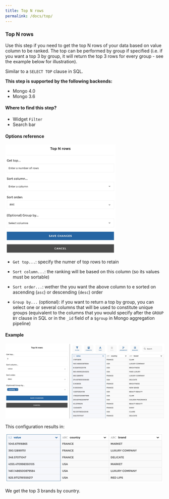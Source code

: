 ```yaml
---
title: Top N rows
permalink: /docs/top/
---
```


### Top N rows

Use this step if you need to get the top N rows of your data based on value
column to be ranked. The top can be performed by group if specified (i.e. if you
want a top 3 by group, it will return the top 3 rows for every group - see the
example below for illustration).

Similar to a `SELECT TOP` clause in SQL.

**This step is supported by the following backends:**

- Mongo 4.0
- Mongo 3.6

#### Where to find this step?

- Widget `Filter`
- Search bar

#### Options reference

<img src="../../img/docs/user-interface/top_step_form.jpg" width="350" />

- `Get top...`: specify the numer of top rows to retain

- `Sort column...`: the ranking will be based on this column (so its values must
  be sortable)

- `Sort order...`: wether the you want the above column to e sorted on ascending
  (`asc`) or descending (`desc`) order

- `Group by...` (optional): if you want to return a top by group, you can
  select one or several columns that will be used to constitute unique groups
  (equivalent to the columns that you would specify after the `GROUP BY` clause
  in SQL or in the `_id` field of a `$group` in Mongo aggregation pipeline)

#### Example

<img src="../../img/docs/user-interface/top_example_conf.jpg" width="750" />

This configuration results in:

<img src="../../img/docs/user-interface/top_example_result.jpg" width="500" />

We get the top 3 brands by country.
